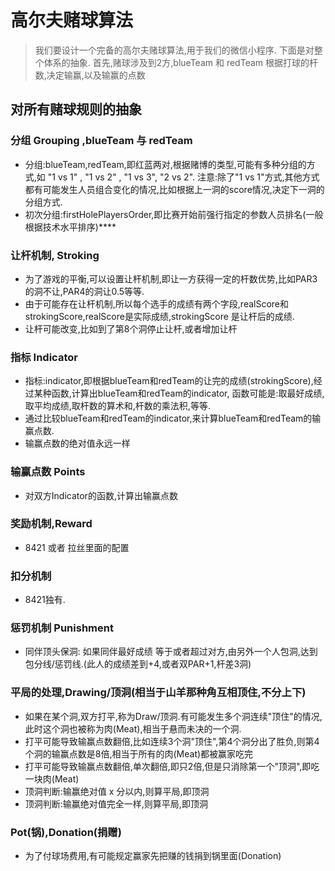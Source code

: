 # 高尔夫赌球算法

> 我们要设计一个完备的高尔夫赌球算法,用于我们的微信小程序.
> 下面是对整个体系的抽象.
> 首先,赌球涉及到2方,blueTeam 和 redTeam 
> 根据打球的杆数,决定输赢,以及输赢的点数


## 对所有赌球规则的抽象

### 分组 Grouping ,blueTeam 与 redTeam
- 分组:blueTeam,redTeam,即红蓝两对,根据赌博的类型,可能有多种分组的方式,如 "1 vs 1" , "1 vs 2" , "1 vs 3", "2 vs 2".
  注意:除了"1 vs 1"方式,其他方式都有可能发生人员组合变化的情况,比如根据上一洞的score情况,决定下一洞的分组方式.
- 初次分组:firstHolePlayersOrder,即比赛开始前强行指定的参数人员排名(一般根据技术水平排序)****


### 让杆机制, Stroking
- 为了游戏的平衡,可以设置让杆机制,即让一方获得一定的杆数优势,比如PAR3的洞不让,PAR4的洞让0.5等等.
- 由于可能存在让杆机制,所以每个选手的成绩有两个字段,realScore和strokingScore,realScore是实际成绩,strokingScore 是让杆后的成绩.
- 让杆可能改变,比如到了第8个洞停止让杆,或者增加让杆  

### 指标 Indicator
- 指标:indicator,即根据blueTeam和redTeam的让完的成绩(strokingScore),经过某种函数,计算出blueTeam和redTeam的indicator, 函数可能是:取最好成绩,取平均成绩,取杆数的算术和,杆数的乘法积,等等.
- 通过比较blueTeam和redTeam的indicator,来计算blueTeam和redTeam的输赢点数.
- 输赢点数的绝对值永远一样


### 输赢点数 Points
- 对双方Indicator的函数,计算出输赢点数


### 奖励机制,Reward
- 8421 或者 拉丝里面的配置

### 扣分机制
- 8421独有.

### 惩罚机制 Punishment
- 同伴顶头保洞:
   如果同伴最好成绩 等于或者超过对方,由另外一个人包洞,达到包分线/惩罚线.(此人的成绩差到+4,或者双PAR+1,杆差3洞)


### 平局的处理,Drawing/顶洞(相当于山羊那种角互相顶住,不分上下)
- 如果在某个洞,双方打平,称为Draw/顶洞.有可能发生多个洞连续"顶住"的情况,此时这个洞也被称为肉(Meat),相当于悬而未决的一个洞.
- 打平可能导致输赢点数翻倍,比如连续3个洞"顶住",第4个洞分出了胜负,则第4个洞的输赢点数是8倍,相当于所有的肉(Meat)都被赢家吃完  
- 打平可能导致输赢点数翻倍,单次翻倍,即只2倍,但是只消除第一个"顶洞",即吃一块肉(Meat) 
- 顶洞判断:输赢绝对值 x 分以内,则算平局,即顶洞
- 顶洞判断:输赢绝对值完全一样,则算平局,即顶洞

### Pot(锅),Donation(捐赠)
- 为了付球场费用,有可能规定赢家先把赚的钱捐到锅里面(Donation)

